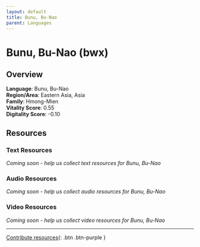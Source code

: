 ```yaml
---
layout: default
title: Bunu, Bu-Nao
parent: Languages
---
```


# Bunu, Bu-Nao (bwx)

## Overview

**Language**: Bunu, Bu-Nao  
**Region/Area**: Eastern Asia, Asia  
**Family**: Hmong-Mien  
**Vitality Score**: 0.55  
**Digitality Score**: -0.10  

## Resources

### Text Resources
*Coming soon - help us collect text resources for Bunu, Bu-Nao*

### Audio Resources
*Coming soon - help us collect audio resources for Bunu, Bu-Nao*

### Video Resources
*Coming soon - help us collect video resources for Bunu, Bu-Nao*

---

[Contribute resources](https://fairtrain.github.io/){: .btn .btn-purple }
